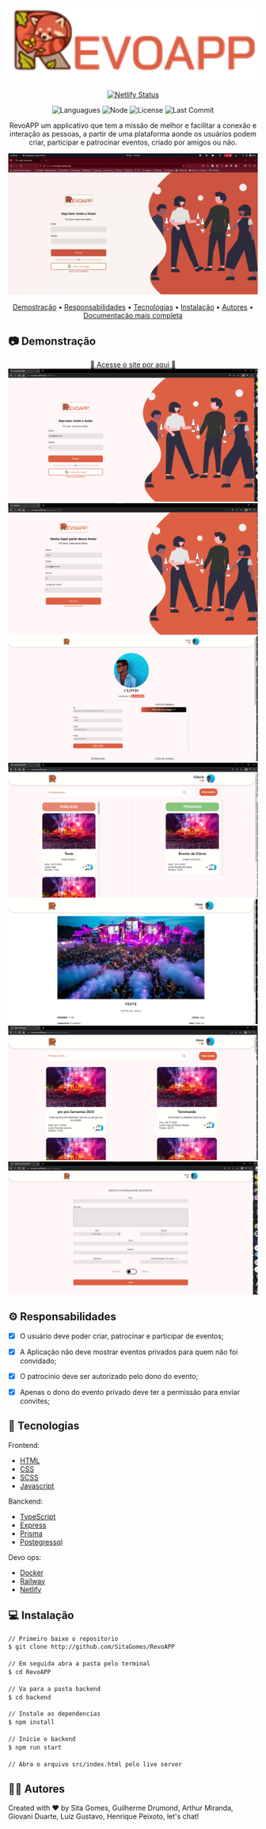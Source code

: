 <div align=center>
    <img src="assets/Figma/Logo.png" width="500px" >
</div>

<div align=center> 

[![Netlify Status](https://api.netlify.com/api/v1/badges/d1bbc138-595e-4f2c-abc4-79fb90044bdf/deploy-status)](https://app.netlify.com/sites/revoapp/deploys)
	
<img alt="Languagues" src="https://img.shields.io/github/languages/count/SitaGomes/RevoAPP" />
<img alt="Node" src="https://img.shields.io/node/v/npm" />
<img alt="License" src="https://img.shields.io/badge/license-MIT-brightgreen" />
<img alt="Last Commit" src="https://img.shields.io/github/last-commit/SitaGomes/RevoAPP"/>

</div>

<p align=center>
    RevoAPP um applicativo que tem a missão de melhor e facilitar a conexão e interação as pessoas, a partir de uma plataforma aonde os usuários podem criar, participar e patrocinar eventos, criado por amigos ou não.
</p>


![RevoAPP Video](docs/video/RevoAPP.gif)


<p align="center">
 <a href="#camera-demonstração">Demostração</a> •
 <a href="#gear-responsabilidades">Responsabilidades</a> •
 <a href="#electric_plug-tecnologias">Tecnologias</a> •
 <a href="#computer-instalação">Instalação</a> •
 <a href="#raising_hand_man-autores">Autores</a> •
 <a href="https://github.com/SitaGomes/RevoAPP/blob/master/docs/relatorio_final.md">Documentação mais completa</a> 
</p>

## :camera: Demonstração

<div align=center>
	<a href="https://revoapp.netlify.app/" target="_blank">🚀 Acesse o site por aqui 🚀</a>
</div>


<div align=center>
    <img src="docs/imagens/login.png">
    <img src="docs/imagens/cadastro.png">
    <img src="docs/imagens/usuario.png">
    <img src="docs/imagens/home.png">
    <img src="docs/imagens/evento.png">
    <img src="docs/imagens/pesquisar.png">
    <img src="docs/imagens/criarEvento.png">
</div>

## :gear: Responsabilidades
- [X] O usuário deve poder criar, patrocinar e participar de eventos;
- [X] A Aplicação não deve mostrar eventos privados para quem não foi convidado;
- [X] O patrocinio deve ser autorizado pelo dono do evento; 
- [X] Apenas o dono do evento privado deve ter a permissão para enviar convites;


## :electric_plug: Tecnologias
Frontend:
* [HTML](https://developer.mozilla.org/pt-BR/docs/Web/HTML)
* [CSS](https://developer.mozilla.org/pt-BR/docs/Web/CSS)
* [SCSS](https://sass-lang.com/)
* [Javascript](https://developer.mozilla.org/pt-BR/docs/Web/JavaScript)

Banckend:
* [TypeScript](https://www.typescriptlang.org/)
* [Express](https://expressjs.com/)
* [Prisma](https://www.prisma.io/)
* [Postegressql](https://www.postgresql.org/)

Devo ops:
* [Docker](https://www.docker.com/)
* [Railway](https://railway.app/)
* [Netlify](https://www.netlify.com/)

## :computer: Instalação
```bash
// Primeiro baixe o repositorio
$ git clone http://github.com/SitaGomes/RevoAPP

// Em seguida abra a pasta pelo terminal
$ cd RevoAPP

// Va para a pasta backend
$ cd backend

// Instale as dependencias
$ npm install

// Inicie o backend
$ npm run start

// Abra o arquivo src/index.html pelo live server

```

## :raising_hand_man: Autores

Created with ♥ by Sita Gomes, Guilherme Drumond, Arthur Miranda, Giovani Duarte, Luiz Gustavo, Henrique Peixoto, let's chat!


